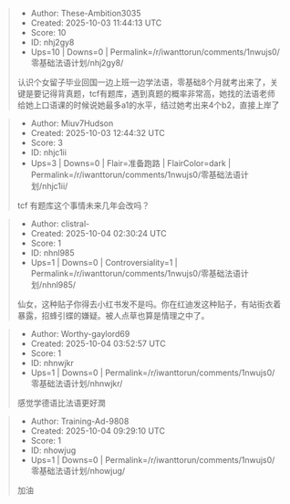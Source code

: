 > - Author: These-Ambition3035
> - Created: 2025-10-03 11:44:13 UTC
> - Score: 10
> - ID: nhj2gy8
> - Ups=10 | Downs=0 | Permalink=/r/iwanttorun/comments/1nwujs0/零基础法语计划/nhj2gy8/
>
> 认识个女留子毕业回国一边上班一边学法语，零基础8个月就考出来了，关键是要记得背真题，tcf有题库，遇到真题的概率非常高，她找的法语老师给她上口语课的时候说她最多a1的水平，结过她考出来4个b2，直接上岸了

> - Author: Miuv7Hudson
> - Created: 2025-10-03 12:44:32 UTC
> - Score: 3
> - ID: nhjc1ii
> - Ups=3 | Downs=0 | Flair=准备跑路 | FlairColor=dark | Permalink=/r/iwanttorun/comments/1nwujs0/零基础法语计划/nhjc1ii/
>
> tcf 有题库这个事情未来几年会改吗？

> - Author: clistral-
> - Created: 2025-10-04 02:30:24 UTC
> - Score: 1
> - ID: nhnl985
> - Ups=1 | Downs=0 | Controversiality=1 | Permalink=/r/iwanttorun/comments/1nwujs0/零基础法语计划/nhnl985/
>
> 仙女，这种贴子你得去小红书发不是吗。你在红迪发这种贴子，有站街衣着暴露，招蜂引蝶的嫌疑。被人点草也算是情理之中了。

> - Author: Worthy-gaylord69
> - Created: 2025-10-04 03:52:57 UTC
> - Score: 1
> - ID: nhnwjkr
> - Ups=1 | Downs=0 | Permalink=/r/iwanttorun/comments/1nwujs0/零基础法语计划/nhnwjkr/
>
> 感觉学德语比法语更好潤

> - Author: Training-Ad-9808
> - Created: 2025-10-04 09:29:10 UTC
> - Score: 1
> - ID: nhowjug
> - Ups=1 | Downs=0 | Permalink=/r/iwanttorun/comments/1nwujs0/零基础法语计划/nhowjug/
>
> 加油
